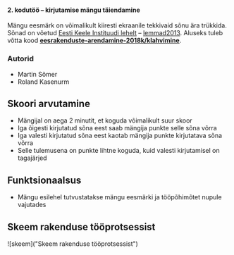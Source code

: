 #### 2. kodutöö – kirjutamise mängu täiendamine  ####

Mängu eesmärk on võimalikult kiiresti ekraanile tekkivaid sõnu ära trükkida. Sõnad on võetud [Eesti Keele Instituudi lehelt](http://www.eki.ee/tarkvara/wordlist/) – [lemmad2013](http://www.eki.ee/tarkvara/wordlist/lemmad2013.txt). Aluseks tuleb võtta kood **[eesrakenduste-arendamine-2018k/klahvimine](https://github.com/eesrakenduste-arendamine-2018k/klahvimine)**. 

### Autorid ###  
* Martin Sõmer  
* Roland Kasenurm 

## Skoori arvutamine ##  
* Mängijal on aega 2 minutit, et koguda võimalikult suur skoor  
* Iga õigesti kirjutatud sõna eest saab mängija punkte selle sõna võrra  
* Iga valesti kirjutatud sõna eest kaotab mängija punkte kirjutatava sõna võrra  
* Selle tulemusena on punkte lihtne koguda, kuid valesti kirjutamisel on tagajärjed  

## Funktsionaalsus ##  
* Mängu esilehel tutvustatakse mängu eesmärki ja tööpõhimõtet nupule vajutades  


## Skeem rakenduse tööprotsessist ##  
![skeem]("Skeem rakenduse tööprotsessist")  